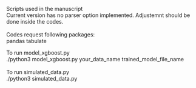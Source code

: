 Scripts used in the manuscript<br />
Current version has no parser option implemented. Adjustemnt should be done inside the codes.<br />
<br />
Codes request following packages:<br />
pandas
tabulate


To run model_xgboost.py<br />
./python3 model_xgboost.py your_data_name trained_model_file_name<br />
<br />
To run simulated_data.py<br />
./python3 simulated_data.py
